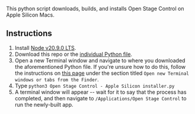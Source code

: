 This python script downloads, builds, and installs Open Stage Control on Apple Silicon Macs.

## Instructions

<!-- 1. [Install Homebrew](https://brew.sh/) -->
<!-- 2. A window requesting you to install the Xcode Command Line Tools may appear. If so, click `Install`. Once the installation is finished, repeat steps 2 and 3. -->
<!-- 3. Install [Node v20.9.0 LTS](https://nodejs.org/dist/v20.9.0/node-v20.9.0-darwin-arm64.tar.gz) -->

<!-- <p align="center"> -->
<!--   <img src="./assets/xcode cli tools.jpg" width="448"/> -->
<!-- </p> -->
<!-- > [!NOTE] -->
<!-- > -->
<!-- > You will only have to install the Xcode Command Line Tools once -- subsequent executions of this script will skip this step. -->

1. Install [Node v20.9.0 LTS](https://nodejs.org/dist/v20.9.0/node-v20.9.0-darwin-arm64.tar.gz).
2. Download this repo or the [individual Python file](<./Open Stage Control - Apple Silicon installer.py>).
3. Open a new Terminal window and navigate to where you downloaded the aforementioned Python file. If you're unsure how to do this, follow the instructions on [this page](https://support.apple.com/guide/terminal/open-new-terminal-windows-and-tabs-trmlb20c7888/mac) under the section titled `Open new Terminal windows or tabs from the Finder`.
4. Type `python3 Open Stage Control - Apple Silicon installer.py`
5. A terminal window will appear -- wait for it to say that the process has completed, and then navigate to `/Applications/Open Stage Control` to run the newly-built app.

